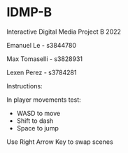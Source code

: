 # IDMP-B
Interactive Digital Media Project B 2022

Emanuel Le - s3844780

Max Tomaselli - s3828931

Lexen Perez - s3784281


Instructions:

In player movements test: 
- WASD to move 
- Shift to dash
- Space to jump

Use Right Arrow Key to swap scenes
